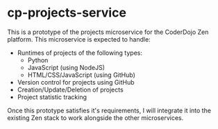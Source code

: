 # cp-projects-service

This is a prototype of the projects microservice for the CoderDojo Zen platform. This microservice is expected to handle:


  * Runtimes of projects of the following types:
    * Python
    * JavaScript (using NodeJS)
    * HTML/CSS/JavaScript (using GitHub)
  * Version control for projects using GitHub
  * Creation/Update/Deletion of projects
  * Project statistic tracking
  
  
Once this prototype satisfies it's requirements, I will integrate it into the existing Zen stack to work alongside the other microservices.